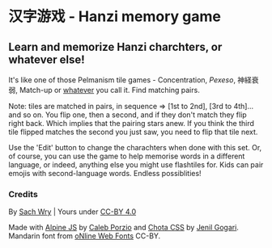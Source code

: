 # 汉字游戏 - Hanzi memory game

## Learn and memorize Hanzi charchters, or whatever else!

It's like one of those Pelmanism tile games - Concentration, *Pexeso*, 神経衰弱, Match-up or [whatever](https://en.wikipedia.org/wiki/Concentration_(tile_game)) you call it. Find matching pairs.

Note: tiles are matched in pairs, in sequence => [1st to 2nd], [3rd to 4th]... and so on. You flip one, then a second, and if they don't match they flip right back. Which implies that the pairing stars anew. If you think the third tile flipped matches the second you just saw, you need to flip that tile next.

Use the 'Edit' button to change the charachters when done with this set. Or, of course, you can use the game to help memorise words in a different language, or indeed, anything else you might use flashtiles for. Kids can pair emojis with second-language words. Endless possiblities!

### Credits

By [Sach Wry](https://twitter.com/sachwry) | Yours under [CC-BY 4.0](https://creativecommons.org/licenses/by/4.0/)

Made with [Alpine JS](https://github.com/alpinejs/alpine) by [Caleb Porzio](https://twitter.com/calebporzio) and [Chota CSS](https://github.com/jenil/chota) by [Jenil Gogari](https://jgog.in/). Mandarin font from [oNline Web Fonts](https://www.onlinewebfonts.com) CC-BY.
